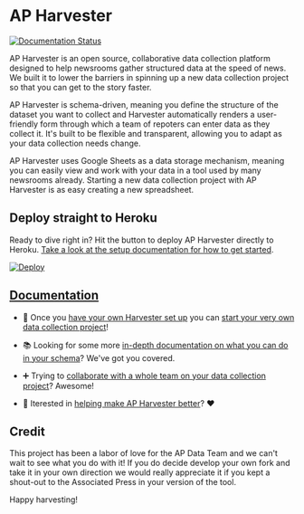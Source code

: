 AP Harvester
============

[![Documentation Status](https://readthedocs.org/projects/harvester/badge/?version=latest)](https://harvester.readthedocs.io/en/latest/?badge=latest)

AP Harvester is an open source, collaborative data collection platform designed
to help newsrooms gather structured data at the speed of news. We built it to
lower the barriers in spinning up a new data collection project so that you can
get to the story faster.

AP Harvester is schema-driven, meaning you define the structure of the dataset
you want to collect and Harvester automatically renders a user-friendly form
through which a team of repoters can enter data as they collect it. It's built
to be flexible and transparent, allowing you to adapt as your data collection
needs change.

AP Harvester uses Google Sheets as a data storage mechanism, meaning you can
easily view and work with your data in a tool used by many newsrooms already.
Starting a new data collection project with AP Harvester is as easy creating
a new spreadsheet.

## Deploy straight to Heroku

Ready to dive right in? Hit the button to deploy AP Harvester directly to
Heroku. [Take a look at the setup documentation for how to get
started][docs-setup].

[![Deploy](https://www.herokucdn.com/deploy/button.svg)](https://heroku.com/deploy)

## [Documentation][docs]

* :rocket: Once you [have your own Harvester set up][docs-setup] you can [start
  your very own data collection project][docs-first-project]!

* :books: Looking for some more [in-depth documentation on what you can do in
  your schema][docs-schema]? We've got you covered.

* :heavy_plus_sign: Trying to [collaborate with a whole team on your data
  collection project][docs-collaboration]? Awesome!

* :wave: Iterested in [helping make AP Harvester better][docs-development]?
  :heart:

## Credit

This project has been a labor of love for the AP Data Team and we can't wait to
see what you do with it! If you do decide develop your own fork and take it in
your own direction we would really appreciate it if you kept a shout-out to the
Associated Press in your version of the tool.

Happy harvesting!

[docs]: https://harvester.readthedocs.io/en/latest/
[docs-setup]: https://harvester.readthedocs.io/en/latest/setup
[docs-first-project]: https://harvester.readthedocs.io/en/latest/first_project
[docs-schema]: https://harvester.readthedocs.io/en/latest/schema
[docs-collaboration]: https://harvester.readthedocs.io/en/latest/collaboration
[docs-development]: https://harvester.readthedocs.io/en/latest/development
